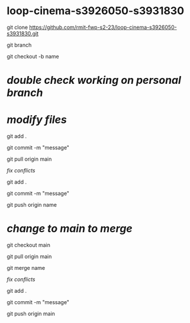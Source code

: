 # loop-cinema-s3926050-s3931830

git clone https://github.com/rmit-fwp-s2-23/loop-cinema-s3926050-s3931830.git

git branch

git checkout -b name

# *double check working on personal branch*

# *modify files*

git add .

git commit -m "message"

git pull origin main

*fix conflicts*

git add .

git commit -m "message"

git push origin name


# *change to main to merge*
git checkout main

git pull origin main

git merge name

*fix conflicts*

git add .

git commit -m "message"

git push origin main


